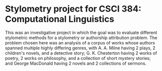 # Stylometry project for CSCI 384: Computational Linguistics
This was an investigative project in which the goal was to evaluate different stylometric methods for a stylometry or authorship attribution problem. The problem chosen here was an analysis of a corpus of works whose authors spanned multiple highly differing genres, with A. A. Milne having 2 plays, 2 children's novels, and a detective story; G. K. Chesterton having 2 works of poetry, 2 works on philosophy, and a collection of short mystery stories; and George MacDonald having 2 novels and 2 collections of sermons. 
